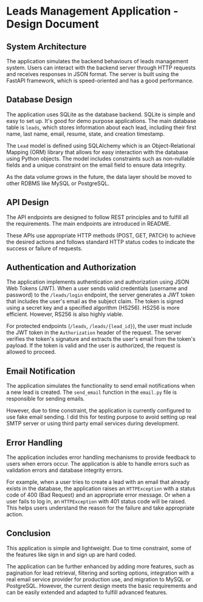 # Leads Management Application - Design Document

## System Architecture
The application simulates the backend behaviours of leads management system. Users can interact with the backend server through HTTP requests and receives responses in JSON format. The server is built using the FastAPI framework, which is speed-oriented and has a good performance.

## Database Design
The application uses SQLite as the database backend. SQLite is simple and easy to set up. It's good for demo purpose applications. The main database table is `leads`, which stores information about each lead, including their first name, last name, email, resume, state, and creation timestamp.

The `Lead` model is defined using SQLAlchemy which is an Object-Relational Mapping (ORM) library that allows for easy interaction with the database using Python objects. The model includes constraints such as non-nullable fields and a unique constraint on the email field to ensure data integrity.

As the data volume grows in the future, the data layer should be moved to other RDBMS like MySQL or PostgreSQL.

## API Design
The API endpoints are designed to follow REST principles and to fulfill all the requirements. The main endpoints are introduced in README.

These APIs use appropriate HTTP methods (POST, GET, PATCH) to achieve the desired actions and follows standard HTTP status codes to indicate the success or failure of requests.

## Authentication and Authorization
The application implements authentication and authorization using JSON Web Tokens (JWT). When a user sends valid credentials (username and password) to the `/leads/login` endpoint, the server generates a JWT token that includes the user's email as the subject claim. The token is signed using a secret key and a specified algorithm (HS256). HS256 is more efficient. However, RS256 is also highly viable.

For protected endpoints (`/leads`, `/leads/{lead_id}`), the user must include the JWT token in the `Authorization` header of the request. The server verifies the token's signature and extracts the user's email from the token's payload. If the token is valid and the user is authorized, the request is allowed to proceed.

## Email Notification
The application simulates the functionality to send email notifications when a new lead is created. The `send_email` function in the `email.py` file is responsible for sending emails.

However, due to time constraint, the application is currently configured to use fake email sending. I did this for testing purpose to avoid setting up real SMTP server or using third party email services during development.

## Error Handling
The application includes error handling mechanisms to provide feedback to users when errors occur. The application is able to handle errors such as validation errors and database integrity errors.

For example, when a user tries to create a lead with an email that already exists in the database, the application raises an `HTTPException` with a status code of 400 (Bad Request) and an appropriate error message. Or when a user fails to log in, an `HTTPException` with 401 status code will be raised. This helps users understand the reason for the failure and take appropriate action.

## Conclusion
This application is simple and lightweight. Due to time constraint, some of the features like sign in and sign up are hard coded.

The application can be further enhanced by adding more features, such as pagination for lead retrieval, filtering and sorting options, integration with a real email service provider for production use, and migration to MySQL or PostgreSQL. However, the current design meets the basic requirements and can be easily extended and adapted to fulfill advanced features.